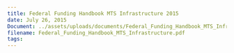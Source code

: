```yaml
---
title: Federal Funding Handbook MTS Infrastructure 2015
date: July 26, 2015
Document: ../assets/uploads/documents/Federal_Funding_Handbook_MTS_Infrastructure.pdf
filename: Federal_Funding_Handbook_MTS_Infrastructure.pdf
tags:
---
```

